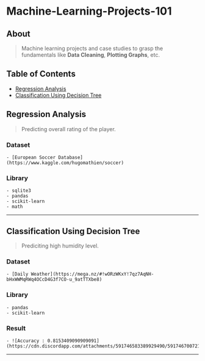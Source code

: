 # Machine-Learning-Projects-101

## About
> Machine learning projects and case studies to grasp the fundamentals like **Data Cleaning**, **Plotting Graphs**, etc.

## Table of Contents
- [Regression Analysis](https://github.com/mihirsam/Machine-Learning-Projects-101/#regression-analysis)
- [Classification Using Decision Tree](https://github.com/mihirsam/Machine-Learning-Projects-101/#classification-using-decision-tree)
  
  
## Regression Analysis
  > Predicting overall rating of the player.
  
  ### Dataset
    - [European Soccer Database](https://www.kaggle.com/hugomathien/soccer)
  ### Library
    - sqlite3
    - pandas
    - scikit-learn
    - math
---

## Classification Using Decision Tree
  > Prediciting high humidity level.
  
  ### Dataset
    - [Daily Weather](https://mega.nz/#!wORzWKxY!7qz7AqNH-bHxWWMqRWq4OCcD4G3f7CO-u_9atTTXbe8)
  
  ### Library
    - pandas
    - scikit-learn
    
  ### Result
    - ![Accuracy : 0.8153409090909091](https://cdn.discordapp.com/attachments/591746583389929490/591746700721520650/foo.png)
    
---
   
